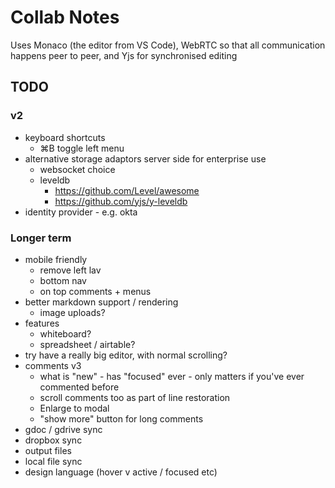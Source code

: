 Collab Notes
============

Uses Monaco (the editor from VS Code), WebRTC so that all communication happens peer to peer, and Yjs for synchronised editing

TODO
----
### v2
- keyboard shortcuts
  - ⌘B toggle left menu
- alternative storage adaptors server side for enterprise use
  - websocket choice
  - leveldb
    - https://github.com/Level/awesome
    - https://github.com/yjs/y-leveldb
- identity provider - e.g. okta

### Longer term
- mobile friendly
  - remove left lav
  - bottom nav
  - on top comments + menus
- better markdown support / rendering
  - image uploads?
- features
  - whiteboard?
  - spreadsheet / airtable?
- try have a really big editor, with normal scrolling?
- comments v3
  - what is "new" - has "focused" ever - only matters if you've ever commented before
  - scroll comments too as part of line restoration
  - Enlarge to modal
  - "show more" button for long comments
- gdoc / gdrive sync
- dropbox sync
- output files
- local file sync
- design language (hover v active / focused etc)
